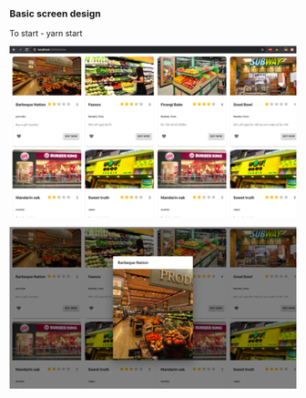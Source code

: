 ### Basic screen design

To start - yarn start


![Screenshot](Screenshot%202020-05-27%20at%2011.32.44%20PM.png)

![Screenshot](Screenshot%202020-05-27%20at%2011.33.21%20PM.png)
